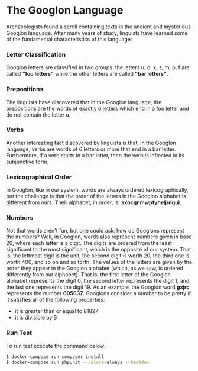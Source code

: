 # The Googlon Language

Archaeologists found a scroll containing texts in the ancient and mysterious Googlon language.
After many years of study, linguists have learned some of the fundamental characteristics of this language:
### Letter Classification
Googlon letters are classified in two groups: the letters u, d, x, s, m, p, f are called **"foo letters"** while the other
letters are called **"bar letters"**.
### Prepositions
The linguists have discovered that in the Googlon language, the prepositions are the words of exactly 6 letters
which end in a foo letter and do not contain the letter **u**.
### Verbs
Another interesting fact discovered by linguists is that, in the Googlon language, verbs are words of 6 letters or
more that end in a bar letter. Furthermore, if a verb starts in a bar letter, then the verb is inflected in its
subjunctive form.
### Lexicographical Order
In Googlon, like in our system, words are always ordered lexicographically, but the challenge is that the order of
the letters in the Googlon alphabet is different from ours. Their alphabet, in order, is: **sxocqnmwpfyheljrdgui**.
### Numbers
Not that words aren't fun, but one could ask: how do Googlons represent the numbers? Well, in Googlon, words
also represent numbers given in base 20, where each letter is a digit. The digits are ordered from the least
significant to the most significant, which is the opposite of our system. That is, the leftmost digit is the unit, the
second digit is worth 20, the third one is worth 400, and so on and so forth. The values of the letters are given
by the order they appear in the Googlon alphabet (which, as we saw, is ordered differently from our alphabet).
That is, the first letter of the Googlon alphabet represents the digit 0, the second letter represents the digit 1,
and the last one represents the digit 19.
As an example, the Googlon word **gxjrc** represents the number **605637**.
Googlons consider a number to be pretty if it satisfies all of the following properties:
- it is greater than or equal to 81827
- it is divisible by 3

### Run Test
To run test execute the command below: 

```bash
$ docker-compose run composer install
$ docker-compose run phpunit --colors=always --testdox
```
